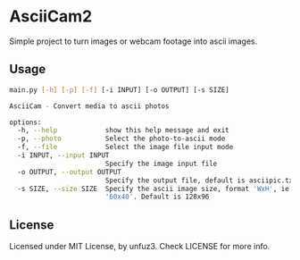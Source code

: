 # AsciiCam2

Simple project to turn images or webcam footage into ascii images.

## Usage
```bash
main.py [-h] [-p] [-f] [-i INPUT] [-o OUTPUT] [-s SIZE]

AsciiCam - Convert media to ascii photos

options:
  -h, --help            show this help message and exit
  -p, --photo           Select the photo-to-ascii mode
  -f, --file            Select the image file input mode
  -i INPUT, --input INPUT
                        Specify the image input file
  -o OUTPUT, --output OUTPUT
                        Specify the output file, default is asciipic.txt
  -s SIZE, --size SIZE  Specify the ascii image size, format 'WxH', ie. -s
                        '60x40'. Default is 128x96
```

## License

Licensed under MIT License, by unfuz3. Check LICENSE for more info.

